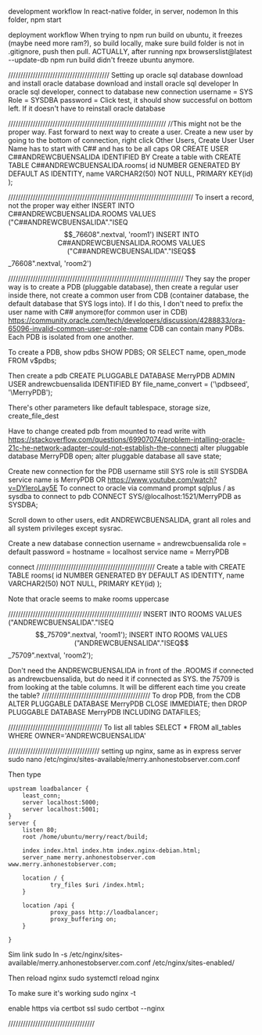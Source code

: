 development workflow
In react-native folder, in server,
    nodemon
In this folder,
    npm start

deployment workflow
When trying to npm run build on ubuntu, it freezes (maybe need more ram?), so build locally, make sure build folder is not in .gitignore, push then pull. ACTUALLY, after running 
    npx browserslist@latest --update-db
npm run build didn't freeze ubuntu anymore.


/////////////////////////////////////////
Setting up oracle sql database
download and install oracle database
download and install oracle sql developer
In oracle sql developer, connect to database
    new connection
    username = SYS
    Role = SYSDBA
    password = <password>
Click test, it should show successful on bottom left. If it doesn't have to reinstall oracle database

////////////////////////////////////////////////////////////////
//This might not be the proper way. Fast forward to next way to create a user.
Create a new user by going to the bottom of connection, right click Other Users, Create User
User Name has to start with C## and has to be all caps
OR
    CREATE USER C##ANDREWCBUENSALIDA
        IDENTIFIED BY <password>
Create a table with 
    CREATE TABLE C##ANDREWCBUENSALIDA.rooms(
        id NUMBER GENERATED BY DEFAULT AS IDENTITY,
        name VARCHAR2(50) NOT NULL,
        PRIMARY KEY(id)
    );

///////////////////////////////////////////////////////////////////////////
To insert a record, not the proper way either
    INSERT INTO C##ANDREWCBUENSALIDA.ROOMS VALUES ("C##ANDREWCBUENSALIDA"."ISEQ$$_76608".nextval, 'room1')
    INSERT INTO C##ANDREWCBUENSALIDA.ROOMS VALUES ("C##ANDREWCBUENSALIDA"."ISEQ$$_76608".nextval, 'room2')

///////////////////////////////////////////////////////////////////////
They say the proper way is to create a PDB (pluggable database), then create a regular user inside there, not create a common user from CDB (container database, the default database that SYS logs into). If I do this, I don't need to prefix the user name with C## anymore(for common user in CDB) https://community.oracle.com/tech/developers/discussion/4288833/ora-65096-invalid-common-user-or-role-name
CDB can contain many PDBs. Each PDB is isolated from one another. 

To create a PDB, show pdbs
    SHOW PDBS;
    OR
    SELECT name, open_mode FROM v$pdbs;

Then create a pdb
    CREATE PLUGGABLE DATABASE MerryPDB
    ADMIN USER andrewcbuensalida IDENTIFIED BY <password>
    file_name_convert = ('\pdbseed\', '\MerryPDB\');

There's other parameters like default tablespace, storage size, create_file_dest

Have to change created pdb from mounted to read write with https://stackoverflow.com/questions/69907074/problem-intalling-oracle-21c-he-network-adapter-could-not-establish-the-connecti
    alter pluggable database MerryPDB open;
    alter pluggable database all save state;

Create new connection for the PDB
    username still SYS
    role is still SYSDBA
    service name is MerryPDB
OR https://www.youtube.com/watch?v=DYleroLay5E
To connect to oracle via command prompt
    sqlplus / as sysdba
to connect to pdb
    CONNECT SYS/<password>@localhost:1521/MerryPDB as SYSDBA;

Scroll down to other users, edit ANDREWCBUENSALIDA, grant all roles and all system privileges except sysrac. 

Create a new database connection
    username = andrewcbuensalida
    role = default
    password =<password>
    hostname = localhost
    service name = MerryPDB

connect
////////////////////////////////////////////////
Create a table with 
    CREATE TABLE rooms(
        id NUMBER GENERATED BY DEFAULT AS IDENTITY,
        name VARCHAR2(50) NOT NULL,
        PRIMARY KEY(id)
    );

Note that oracle seems to make rooms uppercase

//////////////////////////////////////////////////////
    INSERT INTO ROOMS VALUES ("ANDREWCBUENSALIDA"."ISEQ$$_75709".nextval, 'room1');
    INSERT INTO ROOMS VALUES ("ANDREWCBUENSALIDA"."ISEQ$$_75709".nextval, 'room2');

Don't need the ANDREWCBUENSALIDA in front of the .ROOMS if connected as andrewcbuensalida, but do need it if connected as SYS.
the 75709 is from looking at the table columns. It will be different each time you create the table?
////////////////////////////////////////////
To drop PDB, from the CDB
    ALTER PLUGGABLE DATABASE MerryPDB CLOSE IMMEDIATE;
then
    DROP PLUGGABLE DATABASE MerryPDB
        INCLUDING DATAFILES;


//////////////////////////////////////
To list all tables
    SELECT
        *
    FROM
        all_tables
    WHERE 
        OWNER='ANDREWCBUENSALIDA'

/////////////////////////////////////
setting up nginx, same as in express server
    sudo nano /etc/nginx/sites-available/merry.anhonestobserver.com.conf

Then type

    upstream loadbalancer {
        least_conn;
        server localhost:5000;
        server localhost:5001;
    }
    server {
        listen 80;
        root /home/ubuntu/merry/react/build;

        index index.html index.htm index.nginx-debian.html;
        server_name merry.anhonestobserver.com www.merry.anhonestobserver.com;

        location / {
                try_files $uri /index.html;
        }

        location /api {
                proxy_pass http://loadbalancer;
                proxy_buffering on;
        }

    }

Sim link
    sudo ln -s /etc/nginx/sites-available/merry.anhonestobserver.com.conf /etc/nginx/sites-enabled/

Then reload nginx
    sudo systemctl reload nginx 

To make sure it's working
    sudo nginx -t

enable https via certbot ssl
    sudo certbot --nginx

///////////////////////////////////
